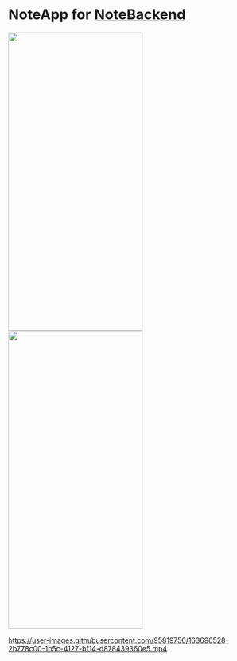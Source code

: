 # NoteApp for <a href="https://github.com/luisbarrasandoval/NoteBackend">NoteBackend</a>
<div>
<img src="https://user-images.githubusercontent.com/95819756/163696457-39fa15f2-ad5e-4552-a380-e87e3176c9c9.jpeg" width="270" height="600"/>
<img src="https://user-images.githubusercontent.com/95819756/163696470-fe37d6f1-aa36-4513-b24f-7639636e0e7e.jpeg" width="270" height="600"/>

</div>

https://user-images.githubusercontent.com/95819756/163696528-2b778c00-1b5c-4127-bf14-d878439360e5.mp4

